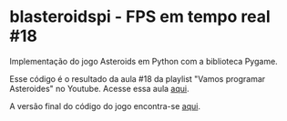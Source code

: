 # blasteroidspi - FPS em tempo real #18
Implementação do jogo Asteroids em Python com a biblioteca Pygame.

Esse código é o resultado da aula #18 da playlist "Vamos programar Asteroides" no Youtube. Acesse essa aula [aqui](https://youtu.be/-48ez0RBCmQ).

A versão final do código do jogo encontra-se [aqui](https://github.com/camargo-advanced/blasteroidspi).
